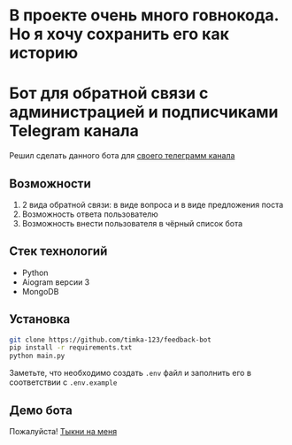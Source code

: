 # В проекте очень много говнокода. Но я хочу сохранить его как историю

# Бот для обратной связи с администрацией и подписчиками Telegram канала

Решил сделать данного бота для [своего телеграмм канала](https://discord_datamine.t.me/)

## Возможности

1. 2 вида обратной связи: в виде вопроса и в виде предложения поста
2. Возможность ответа пользователю
3. Возможность внести пользователя в чёрный список бота


## Стек технологий

* Python
* Aiogram версии 3
* MongoDB 


## Установка

```bash
git clone https://github.com/timka-123/feedback-bot
pip install -r requirements.txt
python main.py
```

Заметьте, что необходимо создать `.env` файл и заполнить его в соответствии с `.env.example`


## Демо бота

Пожалуйста! [Тыкни на меня](https://datamine_robot.t.me/)


